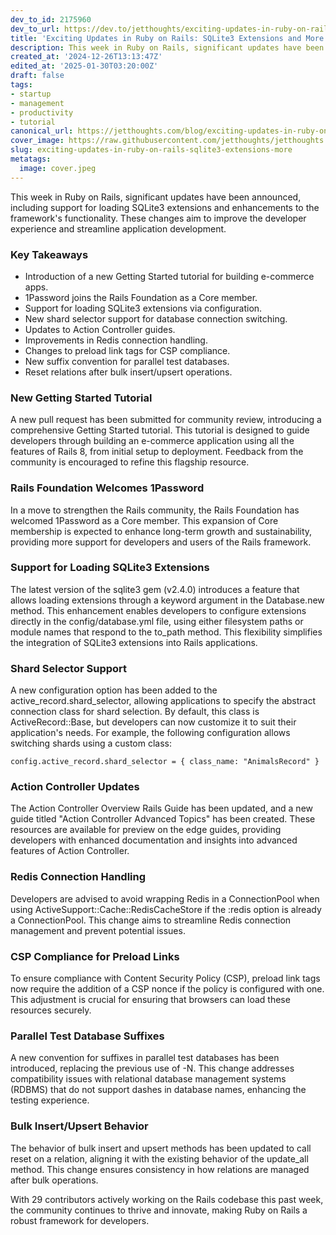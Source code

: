 ```yaml
---
dev_to_id: 2175960
dev_to_url: https://dev.to/jetthoughts/exciting-updates-in-ruby-on-rails-sqlite3-extensions-and-more-3d75
title: 'Exciting Updates in Ruby on Rails: SQLite3 Extensions and More'
description: This week in Ruby on Rails, significant updates have been announced, including support for loading...
created_at: '2024-12-26T13:13:47Z'
edited_at: '2025-01-30T03:20:00Z'
draft: false
tags:
- startup
- management
- productivity
- tutorial
canonical_url: https://jetthoughts.com/blog/exciting-updates-in-ruby-on-rails-sqlite3-extensions-more/
cover_image: https://raw.githubusercontent.com/jetthoughts/jetthoughts.github.io/master/content/blog/exciting-updates-in-ruby-on-rails-sqlite3-extensions-more/cover.jpeg
slug: exciting-updates-in-ruby-on-rails-sqlite3-extensions-more
metatags:
  image: cover.jpeg
---
```

This week in Ruby on Rails, significant updates have been announced, including support for loading SQLite3 extensions and enhancements to the framework's functionality. These changes aim to improve the developer experience and streamline application development.

### Key Takeaways

*   Introduction of a new Getting Started tutorial for building e-commerce apps.
*   1Password joins the Rails Foundation as a Core member.
*   Support for loading SQLite3 extensions via configuration.
*   New shard selector support for database connection switching.
*   Updates to Action Controller guides.
*   Improvements in Redis connection handling.
*   Changes to preload link tags for CSP compliance.
*   New suffix convention for parallel test databases.
*   Reset relations after bulk insert/upsert operations.

### New Getting Started Tutorial

A new pull request has been submitted for community review, introducing a comprehensive Getting Started tutorial. This tutorial is designed to guide developers through building an e-commerce application using all the features of Rails 8, from initial setup to deployment. Feedback from the community is encouraged to refine this flagship resource.

### Rails Foundation Welcomes 1Password

In a move to strengthen the Rails community, the Rails Foundation has welcomed 1Password as a Core member. This expansion of Core membership is expected to enhance long-term growth and sustainability, providing more support for developers and users of the Rails framework.

### Support for Loading SQLite3 Extensions

The latest version of the sqlite3 gem (v2.4.0) introduces a feature that allows loading extensions through a keyword argument in the Database.new method. This enhancement enables developers to configure extensions directly in the config/database.yml file, using either filesystem paths or module names that respond to the to\_path method. This flexibility simplifies the integration of SQLite3 extensions into Rails applications.

### Shard Selector Support

A new configuration option has been added to the active\_record.shard\_selector, allowing applications to specify the abstract connection class for shard selection. By default, this class is ActiveRecord::Base, but developers can now customize it to suit their application's needs. For example, the following configuration allows switching shards using a custom class:

    config.active_record.shard_selector = { class_name: "AnimalsRecord" }
    

### Action Controller Updates

The Action Controller Overview Rails Guide has been updated, and a new guide titled "Action Controller Advanced Topics" has been created. These resources are available for preview on the edge guides, providing developers with enhanced documentation and insights into advanced features of Action Controller.

### Redis Connection Handling

Developers are advised to avoid wrapping Redis in a ConnectionPool when using ActiveSupport::Cache::RedisCacheStore if the :redis option is already a ConnectionPool. This change aims to streamline Redis connection management and prevent potential issues.

### CSP Compliance for Preload Links

To ensure compliance with Content Security Policy (CSP), preload link tags now require the addition of a CSP nonce if the policy is configured with one. This adjustment is crucial for ensuring that browsers can load these resources securely.

### Parallel Test Database Suffixes

A new convention for suffixes in parallel test databases has been introduced, replacing the previous use of -N. This change addresses compatibility issues with relational database management systems (RDBMS) that do not support dashes in database names, enhancing the testing experience.

### Bulk Insert/Upsert Behavior

The behavior of bulk insert and upsert methods has been updated to call reset on a relation, aligning it with the existing behavior of the update\_all method. This change ensures consistency in how relations are managed after bulk operations.

With 29 contributors actively working on the Rails codebase this past week, the community continues to thrive and innovate, making Ruby on Rails a robust framework for developers.
